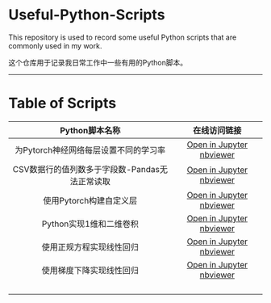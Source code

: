# Useful-Python-Scripts

This repository is used to record some useful Python scripts that are commonly used in my work.

这个仓库用于记录我日常工作中一些有用的Python脚本。

---

# Table of Scripts

|                 Python脚本名称                 |                                                                                                      在线访问链接                                                                                                      |
| :--------------------------------------------: | :---------------------------------------------------------------------------------------------------------------------------------------------------------------------------------------------------------------------: |
|     为Pytorch神经网络每层设置不同的学习率     |             [Open in Jupyter nbviewer](https://nbviewer.jupyter.org/urls/raw.githubusercontent.com/YaoXiao-CS/Useful-Python-Scripts/main/Scripts_folder/Different_learningRete_for_eachLayer_of_Pytorch.ipynb)             |
| CSV数据行的值列数多于字段数-Pandas无法正常读取 |              [Open in Jupyter nbviewer](https://nbviewer.jupyter.org/urls/raw.githubusercontent.com/YaoXiao-CS/Useful-Python-Scripts/main/Scripts_folder/CSV数据行的列数多于字段数-Pandas无法正常读取.ipynb)              |
|            使用Pytorch构建自定义层            |                         [Open in Jupyter nbviewer](https://nbviewer.jupyter.org/urls/raw.githubusercontent.com/YaoXiao-CS/Useful-Python-Scripts/main/Scripts_folder/使用Pytorch构建自定义层.ipynb)                         |
|            Python实现1维和二维卷积            | [Open in Jupyter nbviewer](https://nbviewer.jupyter.org/urls/raw.githubusercontent.com/YaoXiao-CS/Useful-Python-Scripts/main/Scripts_folder/Python%E5%AE%9E%E7%8E%B01%E7%BB%B4%E5%92%8C2%E7%BB%B4%E5%8D%B7%E7%A7%AF.ipynb) |
|            使用正规方程实现线性回归            |                       [Open in Jupyter nbviewer](https://nbviewer.jupyter.org/urls/raw.githubusercontent.com/YaoXiao-CS/Useful-Python-Scripts/main/Scripts_folder/ML-使用正规方程实现线性回归.ipynb)                       |
|            使用梯度下降实现线性回归            |              [Open in Jupyter nbviewer](https://nbviewer.jupyter.org/urls/https://raw.githubusercontent.com/YaoXiao-CS/Useful-Python-Scripts/main/Scripts_folder/ML-%E4%BD%BF%E7%94%A8%E6%A2%AF%E5%BA%A6%E4%B8%8B%E9%99%8D%E5%AE%9E%E7%8E%B0%E7%BA%BF%E6%80%A7%E5%9B%9E%E5%BD%92.ipynb)                                                                                                                                                                                                          |
|                                                |                                                                                                                                                                                                                        |
|                                                |                                                                                                                                                                                                                        |
|                                                |                                                                                                                                                                                                                        |
|                                                |                                                                                                                                                                                                                        |
